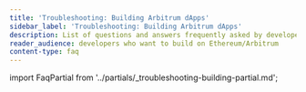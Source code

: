 ```yaml
---
title: 'Troubleshooting: Building Arbitrum dApps'
sidebar_label: 'Troubleshooting: Building Arbitrum dApps'
description: List of questions and answers frequently asked by developers
reader_audience: developers who want to build on Ethereum/Arbitrum
content-type: faq
---
```


import FaqPartial from '../partials/_troubleshooting-building-partial.md';

<FaqPartial />
